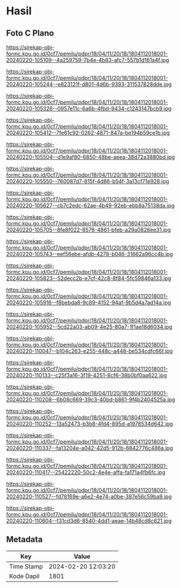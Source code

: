# Hasil

## Foto C Plano

https://sirekap-obj-formc.kpu.go.id/0cf7/pemilu/pdpr/18/04/11/20/18/1804112018001-20240220-105109--4a259759-7b4e-4b83-afc7-557b1d161a4f.jpg

https://sirekap-obj-formc.kpu.go.id/0cf7/pemilu/pdpr/18/04/11/20/18/1804112018001-20240220-105244--e823121f-d801-4d6b-9393-311537828dde.jpg

https://sirekap-obj-formc.kpu.go.id/0cf7/pemilu/pdpr/18/04/11/20/18/1804112018001-20240220-105326--0957e11c-6a6b-4fbd-9434-c1243147bcb9.jpg

https://sirekap-obj-formc.kpu.go.id/0cf7/pemilu/pdpr/18/04/11/20/18/1804112018001-20240220-105412--7fe61c92-0262-4871-847a-be194b59ce1b.jpg

https://sirekap-obj-formc.kpu.go.id/0cf7/pemilu/pdpr/18/04/11/20/18/1804112018001-20240220-105504--d1e9af80-6850-48be-aeea-38d72a3880bd.jpg

https://sirekap-obj-formc.kpu.go.id/0cf7/pemilu/pdpr/18/04/11/20/18/1804112018001-20240220-105550--760087d7-815f-4d86-b54f-3a13cf71e928.jpg

https://sirekap-obj-formc.kpu.go.id/0cf7/pemilu/pdpr/18/04/11/20/18/1804112018001-20240220-105627--cb7c2edc-62ae-4b49-92eb-ebb8a75138da.jpg

https://sirekap-obj-formc.kpu.go.id/0cf7/pemilu/pdpr/18/04/11/20/18/1804112018001-20240220-105705--8fe8f022-8576-4861-bfeb-a29a0826ee31.jpg

https://sirekap-obj-formc.kpu.go.id/0cf7/pemilu/pdpr/18/04/11/20/18/1804112018001-20240220-105743--eef56ebe-afdb-4278-b046-31662a96cc4b.jpg

https://sirekap-obj-formc.kpu.go.id/0cf7/pemilu/pdpr/18/04/11/20/18/1804112018001-20240220-105823--52decc2b-e7cf-42c8-8f84-5fc59846a133.jpg

https://sirekap-obj-formc.kpu.go.id/0cf7/pemilu/pdpr/18/04/11/20/18/1804112018001-20240220-105916--f8bebda8-9c89-4152-94af-9b5d4a7ad14a.jpg

https://sirekap-obj-formc.kpu.go.id/0cf7/pemilu/pdpr/18/04/11/20/18/1804112018001-20240220-105952--5cd22a03-ab09-4e25-80a7-1f1ae18d6034.jpg

https://sirekap-obj-formc.kpu.go.id/0cf7/pemilu/pdpr/18/04/11/20/18/1804112018001-20240220-110047--b104c263-e255-448c-a448-be534cdfc66f.jpg

https://sirekap-obj-formc.kpu.go.id/0cf7/pemilu/pdpr/18/04/11/20/18/1804112018001-20240220-110133--c25f3a16-3f19-4251-8cf6-38b0bf0aa622.jpg

https://sirekap-obj-formc.kpu.go.id/0cf7/pemilu/pdpr/18/04/11/20/18/1804112018001-20240220-110208--6b08c669-39c3-40bd-b861-9f4b2404525a.jpg

https://sirekap-obj-formc.kpu.go.id/0cf7/pemilu/pdpr/18/04/11/20/18/1804112018001-20240220-110252--13a52473-b3b8-4fd4-895d-a1978534d642.jpg

https://sirekap-obj-formc.kpu.go.id/0cf7/pemilu/pdpr/18/04/11/20/18/1804112018001-20240220-110337--fa13204e-a042-42d5-912b-6842776c486a.jpg

https://sirekap-obj-formc.kpu.go.id/0cf7/pemilu/pdpr/18/04/11/20/18/1804112018001-20240220-110417--25422220-50c2-4e4e-affa-fa171a4fb6fc.jpg

https://sirekap-obj-formc.kpu.go.id/0cf7/pemilu/pdpr/18/04/11/20/18/1804112018001-20240220-110527--fd78169e-a6e2-4e74-a0be-387e56c59ba9.jpg

https://sirekap-obj-formc.kpu.go.id/0cf7/pemilu/pdpr/18/04/11/20/18/1804112018001-20240220-110604--f31cd3d6-8540-4dd1-aeae-14b48cd8c621.jpg


## Metadata

| Key        | Value               |
| ---------- | ------------------- |
| Time Stamp | 2024-02-20 12:03:20 |
| Kode Dapil | 1801                |



